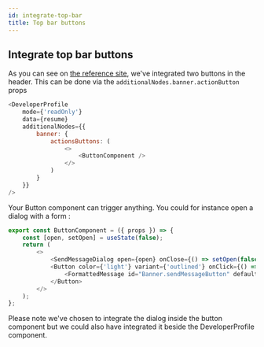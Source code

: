 ```yaml
---
id: integrate-top-bar
title: Top bar buttons
---
```


## Integrate top bar buttons

As you can see on [the reference site](https://vincent-cotro.welovedevs.com), we've integrated two buttons in the header.
This can be done via the `additionalNodes.banner.actionButton` props

```javascript
<DeveloperProfile
	mode={'readOnly'}
	data={resume}
	additionalNodes={{
		banner: {
			actionsButtons: (
				<>
					<ButtonComponent />
				</>
			)
		}
	}}
/>
```

Your Button component can trigger anything. You could for instance open a dialog with a form :

```javascript
export const ButtonComponent = ({ props }) => {
	const [open, setOpen] = useState(false);
	return (
		<>
			<SendMessageDialog open={open} onClose={() => setOpen(false)} />
			<Button color={'light'} variant={'outlined'} onClick={() => setOpen(true)}>
				<FormattedMessage id="Banner.sendMessageButton" defaultMessage="Contact me" />
			</Button>
		</>
	);
};
```

Please note we've chosen to integrate the dialog inside the button component but we could also have integrated it beside the DeveloperProfile component.
